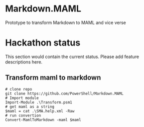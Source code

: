 # Markdown.MAML
Prototype to transform Markdown to MAML and vice verse

# Hackathon status

This section would contain the current status. Please add feature descriptions here.

## Transform maml to markdown
```
# clone repo
git clone https://github.com/PowerShell/Markdown.MAML
# Import module
Import-Module .\Transform.psm1
# get maml as a string
$maml = cat .\SMA.help.xml -Raw
# run convertion
Convert-MamlToMarkdown -maml $maml
```
